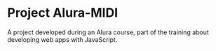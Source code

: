 # Project Alura-MIDI

A project developed during an Alura course, part of the training about developing web apps with JavaScript.
